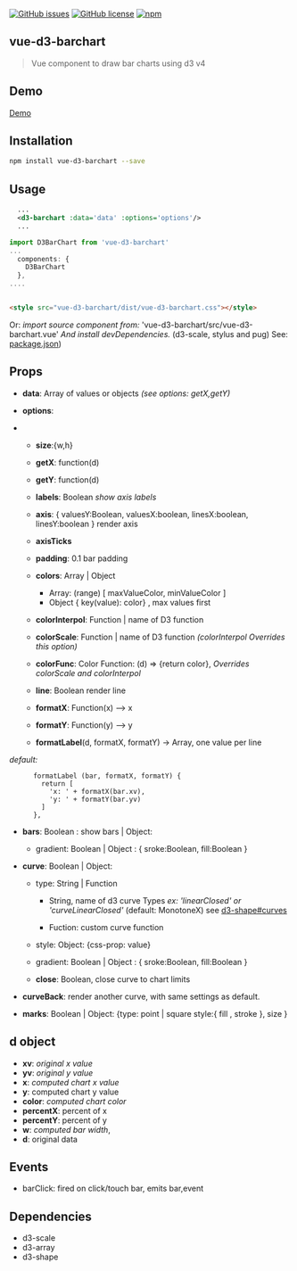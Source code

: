 
[![GitHub issues](https://img.shields.io/github/issues/emiliorizzo/vue-d3-barchart.svg)](https://github.com/emiliorizzo/vue-d3-barchart/issues) [![GitHub license](https://img.shields.io/badge/license-MIT-blue.svg)](https://raw.githubusercontent.com/emiliorizzo/vue-d3-barchart/master/LICENSE) [![npm](https://img.shields.io/npm/v/vue-d3-barchart.svg)](https://www.npmjs.com/package/vue-d3-barchart)

## vue-d3-barchart 
 > Vue component to draw bar charts using d3 v4

## Demo

[Demo](https://emiliorizzo.github.io/vue-d3-barchart/)

## Installation

``` bash
npm install vue-d3-barchart --save

```

## Usage

```xml
  ...  
  <d3-barchart :data='data' :options='options'/>
  ...

```
``` javascript  
import D3BarChart from 'vue-d3-barchart'
...
  components: {
    D3BarChart
  },
....
```
``` html

<style src="vue-d3-barchart/dist/vue-d3-barchart.css"></style>

```

Or: *import source component from:* 'vue-d3-barchart/src/vue-d3-barchart.vue'
*And install devDependencies.* (d3-scale, stylus and pug) 
See: [package.json](https://github.com/emiliorizzo/vue-d3-barchart/blob/master/package.json))


## Props

  - **data**: Array of values or objects *(see options: getX,getY)*

- **options**:
- 
  - **size**:{w,h} 
  - **getX**: function(d)
  - **getY**: function(d)
  
  - **labels**: Boolean *show axis labels*
  
  - **axis**: { valuesY:Boolean, valuesX:boolean, linesX:boolean, linesY:boolean }
      render axis
  - **axisTicks**
  - **padding**: 0.1 bar padding
  
  - **colors**: Array | Object 
    - Array: (range) [ maxValueColor, minValueColor ]
    - Object { key(value): color} , max values first 

  - **colorInterpol**: Function | name of D3 function 
  - **colorScale**: Function | name of D3 function 
      *(colorInterpol Overrides this option)*
  - **colorFunc**: Color Function: (d) => {return color}, *Overrides colorScale and colorInterpol*
  
  - **line**: Boolean
    render line
  
  - **formatX**: Function(x) --> x
  - **formatY**: Function(y) --> y
  - **formatLabel**(d, formatX, formatY) -> Array, one value per line

*default:*
```javasctipt
      formatLabel (bar, formatX, formatY) {
        return [
          'x: ' + formatX(bar.xv),
          'y: ' + formatY(bar.yv)
        ]
      },
```
  - **bars**: Boolean : show bars | Object: 
    - gradient: Boolean | Object : { sroke:Boolean, fill:Boolean }
  
  - **curve**: Boolean | Object:
    - type: String | Function
      
      - String, name of d3 curve Types 
        *ex: 'linearClosed' or 'curveLinearClosed'* (default: MonotoneX)
        see [d3-shape#curves](https://github.com/d3/d3-shape#curves)
      
      - Fuction: custom curve function
    - style: Object: {css-prop: value} 
    - gradient: Boolean | Object : { sroke:Boolean, fill:Boolean }
    - **close**: Boolean, close curve to chart limits
  
  - **curveBack**: render another curve, with same settings as default. 
  
  - **marks**: Boolean | Object: {type: point | square  style:{ fill , stroke }, size }


## d object
 
  - **xv**: *original x value*
  - **yv**: *original y value*
  - **x**: *computed chart x value*
  - **y**: computed chart y value
  - **color**: *computed chart color*
  - **percentX**: percent of x
  - **percentY**: percent of y
  - **w**: *computed bar width*,
  - **d**: original data

## Events

- barClick: fired on click/touch bar, emits bar,event

## Dependencies

- d3-scale
- d3-array
- d3-shape


